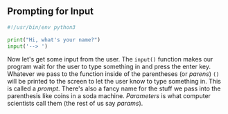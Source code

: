 ## Prompting for Input

```python
#!/usr/bin/env python3

print("Hi, what's your name?")
input('--> ')
```

Now let's get some input from the user. The `input()` function makes
our program wait for the user to type something in and press the
enter key. Whatever we pass to the function inside of the parentheses
(or *parens*) `()` will be printed to the screen to let the user know
to type something in. This is called a *prompt*. There's also a fancy
name for the stuff we pass into the parenthesis like coins in a soda
machine. *Parameters* is what computer scientists call them (the rest
of us say *params*).
